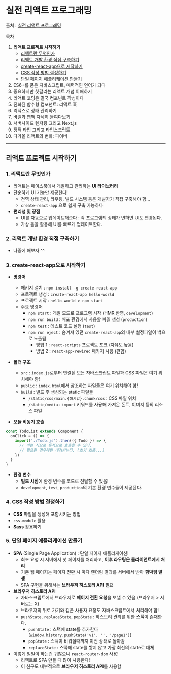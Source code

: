 # 실전 리액트 프로그래밍

출처 : [실전 리액트 프로그래밍](https://book.naver.com/bookdb/book_detail.nhn?bid=15008532)

목차
1. **리액트 프로젝트 시작하기**
    - [리액트란 무엇인가](#1-리액트란-무엇인가)
    - [리액트 개발 환경 직접 구축하기](#2-리액트-개발-환경-직접-구축하기)
    - [create-react-app으로 시작하기](#3-create-react-app으로-시작하기)
    - [CSS 작성 방법 결정하기](#4-css-작성-방법-결정하기)
    - [단일 페이지 애플리케이션 만들기](#5-단일-페이지-애플리케이션-만들기)
2. ES6+를 품은 자바스크립트, 매력적인 언어가 되다
3. 중요하지만 헷갈리는 리액트 개념 이해하기
4. 리액트 코딩은 결국 컴포넌트 작성이다
5. 진화된 함수형 컴포넌트: 리액트 훅
6. 리덕스로 상태 관리하기
7. 바벨과 웹팩 자세히 들여다보기
8. 서버사이드 렌저링 그리고 Next.js
9. 정적 타입 그리고 타입스크립트
10. 다가올 리액트의 변화: 파이버

___

## 리액트 프로젝트 시작하기

### 1. 리액트란 무엇인가
- 리액트는 페이스북에서 개발하고 관리하는 **UI 라이브러리**
- 단순하게 UI 기능만 제공한다!
  - 전역 상태 관리, 라우팅, 빌드 시스템 등은 개발자가 직접 구축해야 함...
  - `create-react-app` 으로 쉽게 구축 가능하다
- **편리성 및 장점** 
  - UI를 자동으로 업데이트해준다 : 각 프로그램의 상태가 변하면 UI도 변경된다.
  - 가상 돔을 활용해 UI를 빠르게 업데이트한다.


### 2. 리액트 개발 환경 직접 구축하기
- 나중에 해보자 ^^

### 3. create-react-app으로 시작하기
- **명령어**
  - 패키지 설치 : `npm install -g create-react-app`
  - 프로젝트 생성 : `create-react-app hello-world`
  - 프로젝트 시작 : `hello-world > npm start`
  - 주요 명령어
    - `npm start` : 개발 모드로 프로그램 시작 (HMR 반영, `development`)
    - `npm run build` : 배포 환경에서 사용할 파일 생성 (`production`)
    - `npm test` : 테스트 코드 실행 (`test`)
    - `npm run eject` : 숨겨져 있던 `create-react-app`의 내부 설정파일이 밖으로 노출됨
      - 방법 1 : `react-scripts` 프로젝트 포크 (자유도 높음)
      - 방법 2 : `react-app-rewired` 패키지 사용 (편함)

- **폴더 구조**
  - `src` : `index.js`로부터 연결된 모든 자바스크립트 파일과 CSS 파일은 여기 위치해야 함!
  - `public` : `index.html`에서 참조하는 파일들은 여기 위치해야 함!
  - `build` : 빌드 후 생성되는 static 파일들
    - `/static/css/main.{해시값}.chunk/css` : CSS 파일 위치
    - `/static/media` : `import` 키워드를 사용해 가져온 폰트, 이미지 등의 리소스 파일

- **모듈 비동기 호출**
```javascript
const TodoList extends Component {
  onClick = () => {
    import('./Todo.js').then(({ Todo }) => {
      // 이런 식으로 동적으로 호출할 수 있다.
      // 필요한 경우에만 내려받는다. (초기 호출...)
    })
  }
}
```

- **환경 변수**
  - **빌드 시점**에 환경 변수를 코드로 전달할 수 있음!
  - `development`, `test`, `production`의 기본 환경 변수들이 제공된다.

### 4. CSS 작성 방법 결정하기
- **CSS** 파일을 생성해 포함시키는 방법
- `css-module` 활용
- **Sass** 활용하기

### 5. 단일 페이지 애플리케이션 만들기
- **SPA** (Single Page Application) : 단일 페이지 애플리케이션!
  - 최초 요청 시 서버에서 첫 페이지를 처리하고, **이후 라우팅은 클라이언트에서 처리**
  - 기존 웹 페이지는 페이지 전환 시 마다 렌더링 결과를 서버에서 받아 **깜박임 발생**
  - SPA 구현을 위해서는 **브라우저 히스토리 API** 필요
- **브라우저 히스토리 API**
  - 자바스크립트에서 브라우저로 **페이지 전환 요청**을 보낼 수 있음 (브라우저 > 서버로는 X)
  - 브라우저의 뒤로 가기와 같은 사용자 요청도 자바스크립트에서 처리해야 함!
  - `pushState`, `replaceState`, `popState` : 히스토리 관리를 위한 **스택**이 존재한다.
    - `pushState` : 스택에 state를 추가한다 (`window.history.pushState('v1', '', '/page1')`)
    - `popState` : 스택이 비워질때까지 이전 상태로 돌아감
    - `replaceState` : 스택에 state를 쌓지 않고 가장 최신의 state로 대체
- 이렇게 일일이 하는건 귀찮으니 `react-router-dom` 사용!
  - 리액트로 SPA 만들 때 많이 사용한다!
  - 이 친구도 내부적으로 **브라우저 히스토리 API**를 사용함